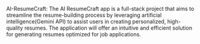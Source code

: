 AI-ResumeCraft: 
The AI ResumeCraft app is a full-stack project that aims to streamline the resume-building process by leveraging artificial intelligence(Gemini API) to assist users in creating personalized, high-quality resumes. The application will offer an intuitive and efficient solution for generating resumes optimized for job applications.
